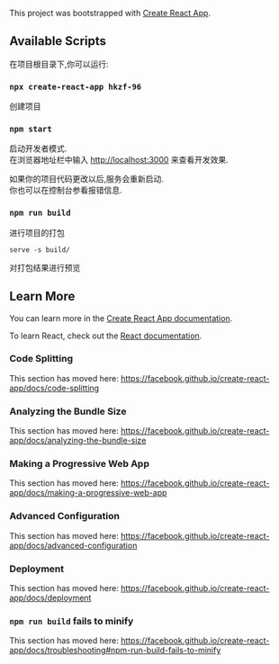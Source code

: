 This project was bootstrapped with [Create React App](https://github.com/facebook/create-react-app).

## Available Scripts

在项目根目录下,你可以运行:
### ` npx create-react-app hkzf-96 `

创建项目

### `npm start`

启动开发者模式. <br />
在浏览器地址栏中输入 [http://localhost:3000](http://localhost:3000) 来查看开发效果.

如果你的项目代码更改以后,服务会重新启动. <br />
你也可以在控制台参看报错信息.

### `npm run build`

进行项目的打包

`serve -s build/`

对打包结果进行预览

## Learn More

You can learn more in the [Create React App documentation](https://facebook.github.io/create-react-app/docs/getting-started).

To learn React, check out the [React documentation](https://reactjs.org/).

### Code Splitting

This section has moved here: https://facebook.github.io/create-react-app/docs/code-splitting

### Analyzing the Bundle Size

This section has moved here: https://facebook.github.io/create-react-app/docs/analyzing-the-bundle-size

### Making a Progressive Web App

This section has moved here: https://facebook.github.io/create-react-app/docs/making-a-progressive-web-app

### Advanced Configuration

This section has moved here: https://facebook.github.io/create-react-app/docs/advanced-configuration

### Deployment

This section has moved here: https://facebook.github.io/create-react-app/docs/deployment

### `npm run build` fails to minify

This section has moved here: https://facebook.github.io/create-react-app/docs/troubleshooting#npm-run-build-fails-to-minify
